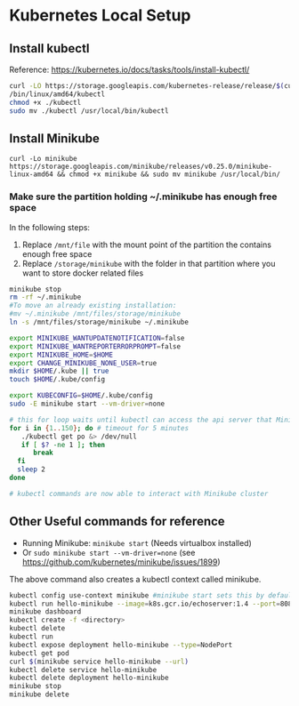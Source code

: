 # Kubernetes Local Setup

## Install kubectl

Reference: https://kubernetes.io/docs/tasks/tools/install-kubectl/

```bash
curl -LO https://storage.googleapis.com/kubernetes-release/release/$(curl -s https://storage.googleapis.com/kubernetes-release/release/stable.txt)
/bin/linux/amd64/kubectl
chmod +x ./kubectl
sudo mv ./kubectl /usr/local/bin/kubectl
```

## Install Minikube

`curl -Lo minikube https://storage.googleapis.com/minikube/releases/v0.25.0/minikube-linux-amd64 && chmod +x minikube && sudo mv minikube /usr/local/bin/`

### Make sure the partition holding ~/.minikube has enough free space

In the following steps:

1. Replace `/mnt/file` with the mount point of the partition the contains enough free space
1. Replace `/storage/minikube` with the folder in that partition where you want to store docker related files

```sh
minikube stop
rm -rf ~/.minikube
#To move an already existing installation:
#mv ~/.minikube /mnt/files/storage/minikube
ln -s /mnt/files/storage/minikube ~/.minikube
```

```sh
export MINIKUBE_WANTUPDATENOTIFICATION=false
export MINIKUBE_WANTREPORTERRORPROMPT=false
export MINIKUBE_HOME=$HOME
export CHANGE_MINIKUBE_NONE_USER=true
mkdir $HOME/.kube || true
touch $HOME/.kube/config

export KUBECONFIG=$HOME/.kube/config
sudo -E minikube start --vm-driver=none

# this for loop waits until kubectl can access the api server that Minikube has created
for i in {1..150}; do # timeout for 5 minutes
   ./kubectl get po &> /dev/null
   if [ $? -ne 1 ]; then
      break
  fi
  sleep 2
done

# kubectl commands are now able to interact with Minikube cluster
```

## Other Useful commands for reference

* Running Minikube: `minikube start` (Needs virtualbox installed)
* Or `sudo minikube start --vm-driver=none` (see https://github.com/kubernetes/minikube/issues/1899)

The above command also creates a kubectl context called minikube.

```sh
kubectl config use-context minikube #minikube start sets this by default, needed if context changes
kubectl run hello-minikube --image=k8s.gcr.io/echoserver:1.4 --port=8080
minikube dashboard
kubectl create -f <directory>
kubectl delete
kubectl run
kubectl expose deployment hello-minikube --type=NodePort
kubectl get pod
curl $(minikube service hello-minikube --url)
kubectl delete service hello-minikube
kubectl delete deployment hello-minikube
minikube stop
minikube delete
```
